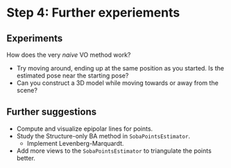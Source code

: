 # Step 4: Further experiements

## Experiments
How does the very *naive* VO method work?
- Try moving around, ending up at the same position as you started. 
  Is the estimated pose near the starting pose?
- Can you construct a 3D model while moving towards or away from the scene?

## Further suggestions
- Compute and visualize epipolar lines for points.
- Study the Structure-only BA method in `SobaPointsEstimator`.
  - Implement Levenberg-Marquardt.
- Add more views to the `SobaPointsEstimator` to triangulate the points better.

